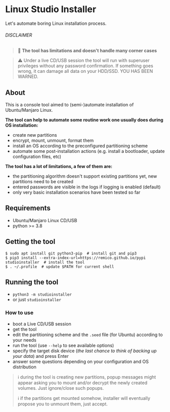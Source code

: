 # Linux Studio Installer
Let's automate boring Linux installation process.

###### DISCLAIMER
> :pushpin: **The tool has limitations and doesn't handle many corner cases**

> :warning: Under a live CD/USB session the tool will run with superuser privileges without any password confirmation.
> If something goes wrong, it can damage all data on your HDD/SSD. YOU HAS BEEN WARNED.

## About
This is a console tool aimed to (semi-)automate installation of Ubuntu/Manjaro Linux.

**The tool can help to automate some routine work one usually does during OS installation:**
- create new partitions
- encrypt, mount, unmount, format them
- install an OS according to the preconfigured partitioning scheme
- automate some post-installation actions (e.g. install a bootloader, update configuration files, etc)

**The tool has a lot of limitations, a few of them are:**
- the partitioning algorithm doesn't support existing partitions yet, new partitions need to be created
- entered passwords are visible in the logs if logging is enabled (default)
- only very basic installation scenarios have been tested so far


## Requirements
- Ubuntu/Manjaro Linux CD/USB
- python >= 3.8

## Getting the tool
```
$ sudo apt install git python3-pip  # install git and pip3
$ pip3 install --extra-index-url=https://remico.github.io/pypi studioinstaller  # install the tool
$ . ~/.profile  # update $PATH for current shell
```

## Running the tool
- `python3 -m studioinstaller`
- or just `studioinstaller`

### How to use
- boot a Live CD/USB session
- get the tool
- edit the partitioning scheme and the `.seed` file (for Ubuntu) according to your needs
- run the tool (use `--help` to see available options)
- specify the target disk device (_the last chance to think of backing up your data_) and press Enter
- answer some questions depending on your configuration and OS distribution
> :information_source: during the tool is creating new partitions, popup messages might appear asking you
> to mount and/or decrypt the newly created volumes. Just ignore/close such popups.
>
> :information_source: if the partitions get mounted somehow, installer will eventually propose you
>to unmount them, just accept.
